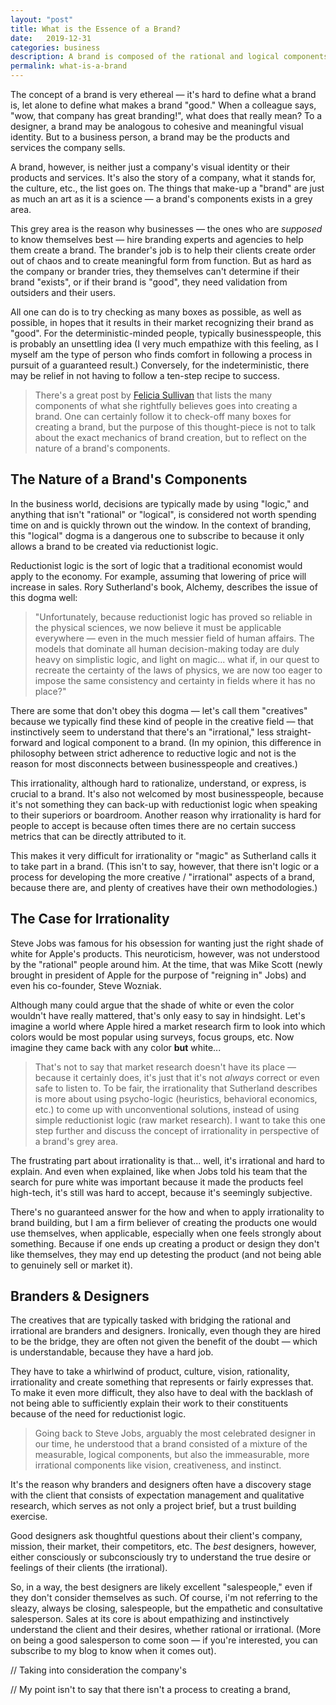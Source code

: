 ```yaml
---
layout: "post"
title: What is the Essence of a Brand?
date:   2019-12-31
categories: business
description: A brand is composed of the rational and logical components, but also the irrational and emotive.
permalink: what-is-a-brand
---
```


The concept of a brand is very ethereal — it's hard to define what a brand is, let alone to define what makes a brand "good." When a colleague says, "wow, that company has great branding!", what does that really mean? To a designer, a brand may be analogous to cohesive and meaningful visual identity. But to a business person, a brand may be the products and services the company sells.

A brand, however, is neither just a company's visual identity or their products and services. It's also the story of a company, what it stands for, the culture, etc., the list goes on. The things that make-up a "brand" are just as much an art as it is a science — a brand's components exists in a grey area.

This grey area is the reason why businesses — the ones who are _supposed_ to know themselves best — hire branding experts and agencies to help them create a brand. The brander's job is to help their clients create order out of chaos and to create meaningful form from function. But as hard as the company or brander tries, they themselves can't determine if their brand "exists", or if their brand is "good", they need validation from outsiders and their users.

All one can do is to try checking as many boxes as possible, as well as possible, in hopes that it results in their market recognizing their brand as "good". For the deterministic-minded people, typically businesspeople, this is probably an unsettling idea (I very much empathize with this feeling, as I myself am the type of person who finds comfort in following a process in pursuit of a guaranteed result.) Conversely, for the indeterministic, there may be relief in not having to follow a ten-step recipe to success.

> There's a great post by [Felicia Sullivan](https://medium.com/s/how-to-build-a-brand/lets-talk-about-how-to-build-a-brand-543b2dfbc4f5) that lists the many components of what she rightfully believes goes into creating a brand. One can certainly follow it to check-off many boxes for creating a brand, but the purpose of this thought-piece is not to talk about the exact mechanics of brand creation, but to reflect on the nature of a brand's components.

## The Nature of a Brand's Components

In the business world, decisions are typically made by using "logic," and anything that isn't "rational" or "logical", is considered not worth spending time on and is quickly thrown out the window. In the context of branding, this "logical" dogma is a dangerous one to subscribe to because it only allows a brand to be created via reductionist logic.

Reductionist logic is the sort of logic that a traditional economist would apply to the economy. For example, assuming that lowering of price will increase in sales. Rory Sutherland's book, Alchemy, describes the issue of this dogma well:

> "Unfortunately, because reductionist logic has proved so reliable in the physical sciences, we now believe it must be applicable everywhere — even in the much messier field of human affairs. The models that dominate all human decision-making today are duly heavy on simplistic logic, and light on magic... what if, in our quest to recreate the certainty of the laws of physics, we are now too eager to impose the same consistency and certainty in fields where it has no place?"

There are some that don't obey this dogma — let's call them "creatives" because we typically find these kind of people in the creative field — that instinctively seem to understand that there's an "irrational," less straight-forward and logical component to a brand. (In my opinion, this difference in philosophy between strict adherence to reductive logic and not is the reason for most disconnects between businesspeople and creatives.)

This irrationality, although hard to rationalize, understand, or express, is crucial to a brand. It's also not welcomed by most businesspeople, because it's not something they can back-up with reductionist logic when speaking to their superiors or boardroom. Another reason why irrationality is hard for people to accept is because often times there are no certain success metrics that can be directly attributed to it.

This makes it very difficult for irrationality or "magic" as Sutherland calls it to take part in a brand. (This isn't to say, however, that there isn't logic or a process for developing the more creative / "irrational" aspects of a brand, because there are, and plenty of creatives have their own methodologies.)


## The Case for Irrationality

Steve Jobs was famous for his obsession for wanting just the right shade of white for Apple's products. This neuroticism, however, was not understood by the "rational" people around him. At the time, that was Mike Scott (newly brought in president of Apple for the purpose of "reigning in" Jobs) and even his co-founder, Steve Wozniak.

Although many could argue that the shade of white or even the color wouldn't have really mattered, that's only easy to say in hindsight. Let's imagine a world where Apple hired a market research firm to look into which colors would be most popular using surveys, focus groups, etc. Now imagine they came back with any color **but** white...

> That's not to say that market research doesn't have its place — because it certainly does, it's just that it's not _always_ correct or even safe to listen to. To be fair, the irrationality that Sutherland describes is more about using psycho-logic (heuristics, behavioral economics, etc.) to come up with unconventional solutions, instead of using simple reductionist logic (raw market research). I want to take this one step further and discuss the concept of irrationality in perspective of a brand's grey area.

The frustrating part about irrationality is that... well, it's irrational and hard to explain. And even when explained, like when Jobs told his team that the search for pure white was important because it made the products feel high-tech, it's still was hard to accept, because it's seemingly subjective.

There's no guaranteed answer for the how and when to apply irrationality to brand building, but I am a firm believer of creating the products one would use themselves, when applicable, especially when one feels strongly about something. Because if one ends up creating a product or design they don't like themselves, they may end up detesting the product (and not being able to genuinely sell or market it).

## Branders & Designers

The creatives that are typically tasked with bridging the rational and irrational are branders and designers. Ironically, even though they are hired to be the bridge, they are often not given the benefit of the doubt — which is understandable, because they have a hard job.

They have to take a whirlwind of product, culture, vision, rationality, irrationality and create something that represents or fairly expresses that. To make it even more difficult, they also have to deal with the backlash of not being able to sufficiently explain their work to their constituents because of the need for reductionist logic.

> Going back to Steve Jobs, arguably the most celebrated designer in our time, he understood that a brand consisted of a mixture of the measurable, logical components, but also the immeasurable, more irrational components like vision, creativeness, and instinct.

It's the reason why branders and designers often have a discovery stage with the client that consists of expectation management and qualitative research, which serves as not only a project brief, but a trust building exercise.

Good designers ask thoughtful questions about their client's company, mission, their market, their competitors, etc. The _best_ designers, however, either consciously or subconsciously try to understand the true desire or feelings of their clients (the irrational).

So, in a way, the best designers are likely excellent "salespeople," even if they don't consider themselves as such. Of course, i'm not referring to the sleazy, always be closing, salespeople, but the empathetic and consultative salesperson. Sales at its core is about empathizing and instinctively understand the client and their desires, whether rational or irrational. (More on being a good salesperson to come soon — if you're interested, you can subscribe to my blog to know when it comes out).



// Taking into consideration the company's

// My point isn't to say that there isn't a process to creating a brand,
